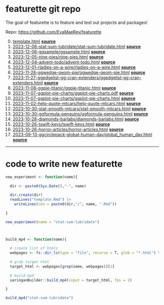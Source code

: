 
<!-- README.md is generated from README.Rmd. Please edit that file -->

# featurette git repo

<!-- badges: start -->

<!-- badges: end -->

The goal of featurette is to feature and test out projects and
packages\!

Repo: <https://github.com/EvaMaeRey/featurette>

0.  [template.html](https://evamaerey.github.io/featurette/template.html)
    **[source](https://github.com/evamaerey/featurette/blob/master/template.Rmd)**
1.  [2023-12-06-stat-sum-lubridate/stat-sum-lubridate.html](https://evamaerey.github.io/featurette/2023-12-06-stat-sum-lubridate/stat-sum-lubridate.html)
    **[source](https://github.com/evamaerey/featurette/blob/master/2023-12-06-stat-sum-lubridate/stat-sum-lubridate.Rmd)**
2.  [2023-12-06-ggsample/ggsample.html](https://evamaerey.github.io/featurette/2023-12-06-ggsample/ggsample.html)
    **[source](https://github.com/evamaerey/featurette/blob/master/2023-12-06-ggsample/ggsample.Rmd)**
3.  [2023-12-05-nine-pies/nine-pies.html](https://evamaerey.github.io/featurette/2023-12-05-nine-pies/nine-pies.html)
    **[source](https://github.com/evamaerey/featurette/blob/master/2023-12-05-nine-pies/nine-pies.Rmd)**
4.  [2023-12-04-advent-todo/advent-todo.html](https://evamaerey.github.io/featurette/2023-12-04-advent-todo/advent-todo.html)
    **[source](https://github.com/evamaerey/featurette/blob/master/2023-12-04-advent-todo/advent-todo.Rmd)**
5.  [2023-12-01-rladies-on-a-wire/rladies-on-a-wire.html](https://evamaerey.github.io/featurette/2023-12-01-rladies-on-a-wire/rladies-on-a-wire.html)
    **[source](https://github.com/evamaerey/featurette/blob/master/2023-12-01-rladies-on-a-wire/rladies-on-a-wire.Rmd)**
6.  [2023-11-28-ggwedge-geom-pie/ggwedge-geom-pie.html](https://evamaerey.github.io/featurette/2023-11-28-ggwedge-geom-pie/ggwedge-geom-pie.html)
    **[source](https://github.com/evamaerey/featurette/blob/master/2023-11-28-ggwedge-geom-pie/ggwedge-geom-pie.Rmd)**
7.  [2023-11-27-ggedgelist-gg-cran-extenders/ggedgelist-gg-cran-extenders.html](https://evamaerey.github.io/featurette/2023-11-27-ggedgelist-gg-cran-extenders/ggedgelist-gg-cran-extenders.html)
    **[source](https://github.com/evamaerey/featurette/blob/master/2023-11-27-ggedgelist-gg-cran-extenders/ggedgelist-gg-cran-extenders.Rmd)**
8.  [2023-11-08-ggpie-titanic/ggpie-titanic.html](https://evamaerey.github.io/featurette/2023-11-08-ggpie-titanic/ggpie-titanic.html)
    **[source](https://github.com/evamaerey/featurette/blob/master/2023-11-08-ggpie-titanic/ggpie-titanic.Rmd)**
9.  [2023-11-07-ggplot-pie-charts/ggplot-pie-charts.pdf](https://evamaerey.github.io/featurette/2023-11-07-ggplot-pie-charts/ggplot-pie-charts.pdf)
    **[source](https://github.com/evamaerey/featurette/blob/master/2023-11-07-ggplot-pie-charts/ggplot-pie-charts.Rmd)**
10. [2023-11-07-ggplot-pie-charts/ggplot-pie-charts.html](https://evamaerey.github.io/featurette/2023-11-07-ggplot-pie-charts/ggplot-pie-charts.html)
    **[source](https://github.com/evamaerey/featurette/blob/master/2023-11-07-ggplot-pie-charts/ggplot-pie-charts.Rmd)**
11. [2023-11-02-help-quote-mtcars/help-quote-mtcars.html](https://evamaerey.github.io/featurette/2023-11-02-help-quote-mtcars/help-quote-mtcars.html)
    **[source](https://github.com/evamaerey/featurette/blob/master/2023-11-02-help-quote-mtcars/help-quote-mtcars.Rmd)**
12. [2023-10-30-stat-smooth-mtcars/stat-smooth-mtcars.html](https://evamaerey.github.io/featurette/2023-10-30-stat-smooth-mtcars/stat-smooth-mtcars.html)
    **[source](https://github.com/evamaerey/featurette/blob/master/2023-10-30-stat-smooth-mtcars/stat-smooth-mtcars.Rmd)**
13. [2023-10-30-ggformula-penguins/ggformula-penguins.html](https://evamaerey.github.io/featurette/2023-10-30-ggformula-penguins/ggformula-penguins.html)
    **[source](https://github.com/evamaerey/featurette/blob/master/2023-10-30-ggformula-penguins/ggformula-penguins.Rmd)**
14. [2023-10-28-diamonds-barlabs/diamonds-barlabs.html](https://evamaerey.github.io/featurette/2023-10-28-diamonds-barlabs/diamonds-barlabs.html)
    **[source](https://github.com/evamaerey/featurette/blob/master/2023-10-28-diamonds-barlabs/diamonds-barlabs.Rmd)**
15. [2023-10-26-tswift-keys/tswift-keys.html](https://evamaerey.github.io/featurette/2023-10-26-tswift-keys/tswift-keys.html)
    **[source](https://github.com/evamaerey/featurette/blob/master/2023-10-26-tswift-keys/tswift-keys.Rmd)**
16. [2023-10-26-horror-articles/horror-articles.html](https://evamaerey.github.io/featurette/2023-10-26-horror-articles/horror-articles.html)
    **[source](https://github.com/evamaerey/featurette/blob/master/2023-10-26-horror-articles/horror-articles.Rmd)**
17. [2023-09-13-ggcirclepack-global-human-day/global\_human\_day.html](https://evamaerey.github.io/featurette/2023-09-13-ggcirclepack-global-human-day/global_human_day.html)
    **[source](https://github.com/evamaerey/featurette/blob/master/2023-09-13-ggcirclepack-global-human-day/global_human_day.Rmd)**

-----

# code to write new featurette

``` r
new_experiment <- function(name){
  
  dir <- paste0(Sys.Date(),"-", name)
  
  dir.create(dir)
  readLines("template.Rmd") |>
    writeLines(con = paste0(dir,"/", name, ".Rmd"))
  
}  

new_experiment(name = "stat-sum-lubridate")



build_mp4 <- function(name){
  
  # create list of htmls
  webpages <- fs::dir_ls(type = "file", recurse = T, glob = "*.html") %>% rev()
  
  # grab target html
  target_html <- webpages[grep(name, webpages)][1]
  
  # build mp4
  xaringanBuilder::build_mp4(input = target_html, fps = 2)
  
} 

build_mp4("stat-sum-lubridate")
```

